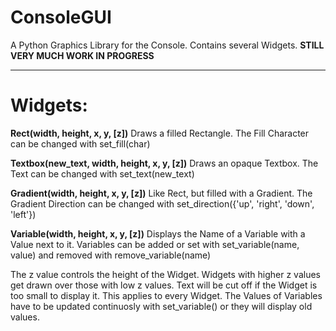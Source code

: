 # ConsoleGUI
A Python Graphics Library for the Console. Contains several Widgets.
**STILL VERY MUCH WORK IN PROGRESS**

-------
# Widgets:
**Rect(width, height, x, y, [z])**
Draws a filled Rectangle.
The Fill Character can be changed with set_fill(char)
   
**Textbox(new_text, width, height, x, y, [z])**
Draws an opaque Textbox.
The Text can be changed with set_text(new_text)
  
**Gradient(width, height, x, y, [z])**
Like Rect, but filled with a Gradient.
The Gradient Direction can be changed with set_direction({'up', 'right', 'down', 'left'})
    
**Variable(width, height, x, y, [z])**
Displays the Name of a Variable with a Value next to it.
Variables can be added or set with set_variable(name, value) and removed with remove_variable(name)
    


The z value controls the height of the Widget. Widgets with higher z values get drawn over those with low z values.
Text will be cut off if the Widget is too small to display it. This applies to every Widget.
The Values of Variables have to be updated continuosly with set_variable() or they will display old values.
